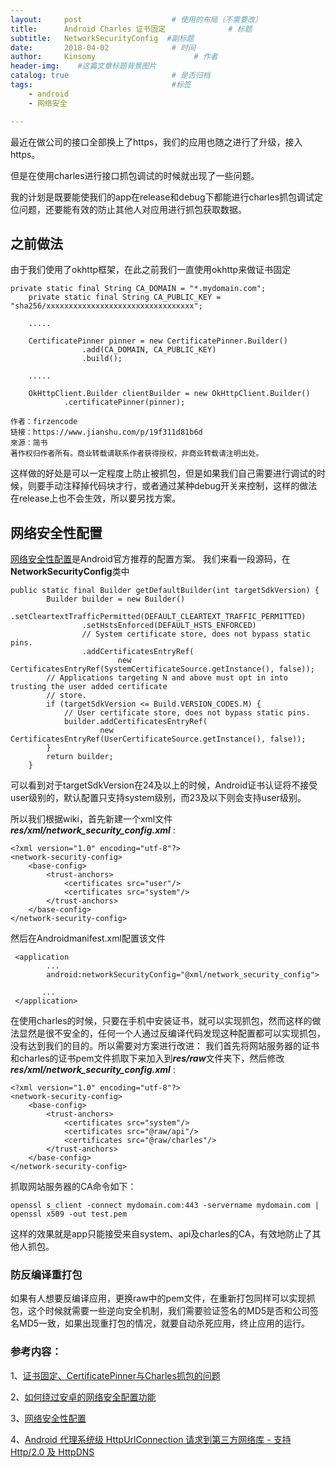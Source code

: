 ```yaml
---
layout:     post                    # 使用的布局（不需要改）
title:      Android Charles 证书固定              # 标题 
subtitle:   NetworkSecurityConfig  #副标题
date:       2018-04-02              # 时间
author:     Kinsomy                      # 作者
header-img:    #这篇文章标题背景图片
catalog: true                       # 是否归档
tags:                               #标签   
    - android
    - 网络安全

---
```

最近在做公司的接口全部换上了https，我们的应用也随之进行了升级，接入https。

但是在使用charles进行接口抓包调试的时候就出现了一些问题。

我的计划是既要能使我们的app在release和debug下都能进行charles抓包调试定位问题，还要能有效的防止其他人对应用进行抓包获取数据。

## 之前做法
由于我们使用了okhttp框架，在此之前我们一直使用okhttp来做证书固定

```
private static final String CA_DOMAIN = "*.mydomain.com";
    private static final String CA_PUBLIC_KEY = "sha256/xxxxxxxxxxxxxxxxxxxxxxxxxxxxxxxxx";

    .....

    CertificatePinner pinner = new CertificatePinner.Builder()
                .add(CA_DOMAIN, CA_PUBLIC_KEY)
                .build();

    .....
    
    OkHttpClient.Builder clientBuilder = new OkHttpClient.Builder()
            .certificatePinner(pinner);

作者：firzencode
链接：https://www.jianshu.com/p/19f311d81b6d
來源：简书
著作权归作者所有。商业转载请联系作者获得授权，非商业转载请注明出处。

```
这样做的好处是可以一定程度上防止被抓包，但是如果我们自己需要进行调试的时候，则要手动注释掉代码块才行，或者通过某种debug开关来控制，这样的做法在release上也不会生效，所以要另找方案。

## 网络安全性配置
[网络安全性配置](https://developer.android.com/training/articles/security-config.html?hl=zh-cn#TrustingDebugCa)是Android官方推荐的配置方案。
我们来看一段源码，在**NetworkSecurityConfig**类中

```
public static final Builder getDefaultBuilder(int targetSdkVersion) {
        Builder builder = new Builder()
                .setCleartextTrafficPermitted(DEFAULT_CLEARTEXT_TRAFFIC_PERMITTED)
                .setHstsEnforced(DEFAULT_HSTS_ENFORCED)
                // System certificate store, does not bypass static pins.
                .addCertificatesEntryRef(
                        new CertificatesEntryRef(SystemCertificateSource.getInstance(), false));
        // Applications targeting N and above must opt in into trusting the user added certificate
        // store.
        if (targetSdkVersion <= Build.VERSION_CODES.M) {
            // User certificate store, does not bypass static pins.
            builder.addCertificatesEntryRef(
                    new CertificatesEntryRef(UserCertificateSource.getInstance(), false));
        }
        return builder;
    }

```
可以看到对于targetSdkVersion在24及以上的时候，Android证书认证将不接受user级别的，默认配置只支持system级别，而23及以下则会支持user级别。

所以我们根据wiki，首先新建一个xml文件 ***res/xml/network_security_config.xml*** :

```
<?xml version="1.0" encoding="utf-8"?>
<network-security-config>
    <base-config>
        <trust-anchors>
            <certificates src="user"/>
            <certificates src="system"/>
        </trust-anchors>
    </base-config>
</network-security-config>

```

然后在Androidmanifest.xml配置该文件

```
 <application
        ...
        android:networkSecurityConfig="@xml/network_security_config">
       
       ...
 </application>

```

在使用charles的时候，只要在手机中安装证书，就可以实现抓包，然而这样的做法显然是很不安全的，任何一个人通过反编译代码发现这种配置都可以实现抓包，没有达到我们的目的。所以需要对方案进行改进：
我们首先将网站服务器的证书和charles的证书pem文件抓取下来加入到***res/raw***文件夹下，然后修改 ***res/xml/network_security_config.xml*** :


```
<?xml version="1.0" encoding="utf-8"?>
<network-security-config>
    <base-config>
        <trust-anchors>
            <certificates src="system"/>
            <certificates src="@raw/api"/>
            <certificates src="@raw/charles"/>
        </trust-anchors>
    </base-config>
</network-security-config>

```

抓取网站服务器的CA命令如下：

```
openssl s_client -connect mydomain.com:443 -servername mydomain.com | openssl x509 -out test.pem

```
这样的效果就是app只能接受来自system、api及charles的CA，有效地防止了其他人抓包。


### 防反编译重打包
如果有人想要反编译应用，更换raw中的pem文件，在重新打包同样可以实现抓包，这个时候就需要一些逆向安全机制，我们需要验证签名的MD5是否和公司签名MD5一致，如果出现重打包的情况，就要自动杀死应用，终止应用的运行。

### 参考内容：

1、[证书固定、CertificatePinner与Charles抓包的问题](https://www.jianshu.com/p/19f311d81b6d)

2、[如何绕过安卓的网络安全配置功能](http://www.freebuf.com/articles/terminal/165671.html)

3、[网络安全性配置](https://developer.android.com/training/articles/security-config.html?hl=zh-cn#TrustingDebugCa)

4、[Android 代理系统级 HttpUrlConnection 请求到第三方网络库 - 支持 Http/2.0 及 HttpDNS](https://fucknmb.com/2017/07/13/Android%E4%BB%A3%E7%90%86%E7%B3%BB%E7%BB%9F%E7%BA%A7HttpUrlConnection%E8%AF%B7%E6%B1%82%E5%88%B0%E7%AC%AC%E4%B8%89%E6%96%B9%E7%BD%91%E7%BB%9C%E5%BA%93-%E6%94%AF%E6%8C%81Http-2-0%E5%8F%8AHttpDNS/)